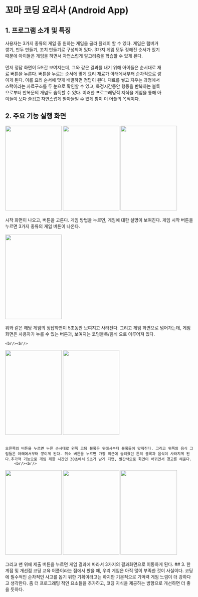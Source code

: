 꼬마 코딩 요리사 (Android App)
================

## 1. 프로그램 소개 및 특징
사용자는 3가지 종류의 게임 중 원하는 게임을 골라 플레이 할 수 있다. 게임은 햄버거 쌓기, 만두 만들기, 꼬치 만들기로 구성되어 있다. 3가지 게임 모두 정해진 순서가 있기 때문에 아이들은 게임을 하면서 자연스럽게 알고리즘을 학습할 수 있게 된다.  
<br/>
먼저 정답 화면이 5초간 보여지는데, 그와 같은 결과를 내기 위해 아이들은 순서대로 재료 버튼을 누른다. 버튼을 누르는 순서에 맞게 요리 재료가 아래에서부터 순차적으로 쌓이게 된다. 이를 요리 순서에 맞게 배열하면 정답이 된다. 재료를 쌓고 지우는 과정에서 스택이라는 자료구조를 두 눈으로 확인할 수 있고, 특정시간동안 행동을 반복하는 블록으로부터 반복문의 개념도 습득할 수 있다. 이러한 프로그래밍적 지식을 게임을 통해 아이들이 보다 즐겁고 자연스럽게 받아들일 수 있게 함이 이 어플의 목적이다. 


## 2. 주요 기능 실행 화면


<div class="parent" style="width: 600px; height: 250px;">
    <div class="child"img width="250" height="250" src="https://user-images.githubusercontent.com/37864097/92612262-ac9af580-f2f4-11ea-8e46-9cf094215a5a.png">
</div>
<img width="180" height="270" src="https://user-images.githubusercontent.com/37864097/92998182-5aa3db00-f553-11ea-8039-945e6c8eb4ce.png">
<img width="180" height="270" src="https://user-images.githubusercontent.com/37864097/92998183-5bd50800-f553-11ea-907a-961af9044550.png">
    <img width="180" height="270" src="https://user-images.githubusercontent.com/37864097/93021151-3bbd4b80-f61c-11ea-97f1-24b7b48c06da.png">
    <br/><br/>
시작 화면이 나오고, 버튼을 고른다. 게임 방법을 누르면, 게임에 대한 설명이 보여진다. 게임 시작 버튼을 누르면 3가지 종류의 게임 버튼이 나온다.
<br/><br/>

<img width="180" height="270" src="https://user-images.githubusercontent.com/37864097/93021152-3bbd4b80-f61c-11ea-95e0-21789140493c.png">
<br/><br/>
 위와 같은 해당 게임의 정답화면이 5초동안 보여지고 사라진다. 그리고 게임 화면으로 넘어가는데, 게임 화면은 사용자가 누를 수 있는 버튼과, 보여지는 코딩블록/음식 으로 이루어져 있다.   
    
    <br/><br/>
 <img width="180" height="270" src="https://user-images.githubusercontent.com/37864097/93021154-3c55e200-f61c-11ea-8ad6-077e164c4efb.png">
  <img width="180" height="270" src="https://user-images.githubusercontent.com/37864097/93021155-3c55e200-f61c-11ea-8db7-0b2a87640256.png">    <br/><br/>
  
    오른쪽의 버튼을 누르면 누른 순서대로 왼쪽 코딩 블록은 위에서부터 블록들이 맞춰진다. 그리고 위쪽의 음식 그림들은 아래에서부터 쌓이게 된다. 취소 버튼을 누르면 가장 최근에 눌려졌던 튼의 블록과 음식이 사라지게 된다.추가적 기능으로 게임 제한 시간인 30초에서 5초가 남게 되면, 빨간색으로 화면이 바뀌면서 경고를 해준다.
        <br/><br/>
 <img width="180" height="270" src="https://user-images.githubusercontent.com/37864097/93021156-3cee7880-f61c-11ea-814b-dfe1872d67f3.png">
  <img width="180" height="270" src="https://user-images.githubusercontent.com/37864097/93021157-3cee7880-f61c-11ea-9c2d-3e31a3bc9290.png">    
    <img width="180" height="270" src="https://user-images.githubusercontent.com/37864097/93021149-3a8c1e80-f61c-11ea-830f-9ec203a17bf0.png"><br/><br/>
  그리고 맨 위에 제출 버튼을 누르면 게임 결과에 따라서 3가지의 결과화면으로 이동하게 된다.
## 3. 한계점 및 개선점
코딩 교육 어플이라는 점에서 봤을 때, 우리 게임은 아직 많이 부족한 것이 사실이다. 코딩에 필수적인 순차적인 사고를 돕기 위한 기획이라고는 하지만 기본적으로 기억력 게임 느낌이 더 강하다고 생각한다. 좀 더 프로그래밍 적인 요소들을 추가하고, 코딩 지식을 제공하는 방향으로 개선하면 더 좋을 듯하다.  
